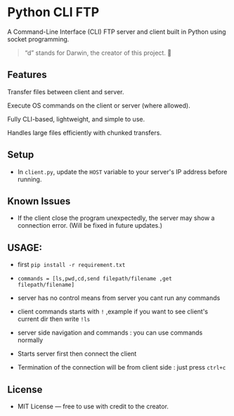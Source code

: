 # Python CLI FTP
A Command-Line Interface (CLI) FTP server and client built in Python using socket programming.

> “d” stands for Darwin, the creator of this project. 🙂

## Features
Transfer files between client and server.

Execute OS commands on the client or server (where allowed).

Fully CLI-based, lightweight, and simple to use.

Handles large files efficiently with chunked transfers.

## Setup
- In `client.py`, update the `HOST` variable to your server's IP address before running.

## Known Issues
- If the client close the program unexpectedly, the server may show a connection error. 
  (Will be fixed in future updates.)


## USAGE:
- first  `pip install -r requirement.txt`

- `commands = [ls,pwd,cd,send filepath/filename ,get filepath/filename]`

  
- server has no control means from server you cant run any commands
   
- client commands starts with `!` ,example if you want to see client's current dir then write `!ls`
  
- server side navigation and commands : you can use commands normally

- Starts server first then connect the client

- Termination of the connection will be from client side : just press `ctrl+c`


## License

- MIT License — free to use with credit to the creator.
